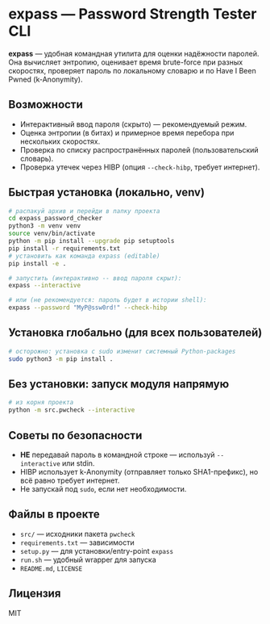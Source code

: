 
# expass — Password Strength Tester CLI

**expass** — удобная командная утилита для оценки надёжности паролей.
Она вычисляет энтропию, оценивает время brute-force при разных скоростях,
проверяет пароль по локальному словарю и по Have I Been Pwned (k-Anonymity).

## Возможности
- Интерактивный ввод пароля (скрыто) — рекомендуемый режим.
- Оценка энтропии (в битах) и примерное время перебора при нескольких скоростях.
- Проверка по списку распространённых паролей (пользовательский словарь).
- Проверка утечек через HIBP (опция `--check-hibp`, требует интернет).

## Быстрая установка (локально, venv)
```bash
# распакуй архив и перейди в папку проекта
cd expass_password_checker
python3 -m venv venv
source venv/bin/activate
python -m pip install --upgrade pip setuptools
pip install -r requirements.txt
# установить как команда expass (editable)
pip install -e .

# запустить (интерактивно -- ввод пароля скрыт):
expass --interactive

# или (не рекомендуется: пароль будет в истории shell):
expass --password "MyP@ssw0rd!" --check-hibp
```

## Установка глобально (для всех пользователей)
```bash
# осторожно: установка с sudo изменит системный Python-packages
sudo python3 -m pip install .
```

## Без установки: запуск модуля напрямую
```bash
# из корня проекта
python -m src.pwcheck --interactive
```

## Советы по безопасности
- **НЕ** передавай пароль в командной строке — используй `--interactive` или stdin.
- HIBP использует k-Anonymity (отправляет только SHA1-префикс), но всё равно требует интернет.
- Не запускай под `sudo`, если нет необходимости.

## Файлы в проекте
- `src/` — исходники пакета `pwcheck`
- `requirements.txt` — зависимости
- `setup.py` — для установки/entry-point `expass`
- `run.sh` — удобный wrapper для запуска
- `README.md`, `LICENSE`

## Лицензия
MIT
